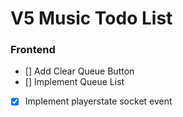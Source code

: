 # V5 Music Todo List

### Frontend
- [] Add Clear Queue Button
- [] Implement Queue List
- [x] Implement playerstate socket event